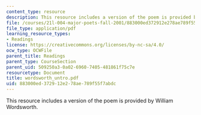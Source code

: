 ```yaml
---
content_type: resource
description: This resource includes a version of the poem is provided by William Wordsworth.
file: /courses/21l-004-major-poets-fall-2001/883000ed372912e278ae789f55f7abdc_wordsworth_untro.pdf
file_type: application/pdf
learning_resource_types:
- Readings
license: https://creativecommons.org/licenses/by-nc-sa/4.0/
ocw_type: OCWFile
parent_title: Readings
parent_type: CourseSection
parent_uid: 509250a3-0a02-6960-7405-481861f75c7e
resourcetype: Document
title: wordsworth_untro.pdf
uid: 883000ed-3729-12e2-78ae-789f55f7abdc
---
```

This resource includes a version of the poem is provided by William Wordsworth.